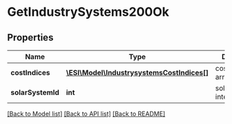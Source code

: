 # GetIndustrySystems200Ok

## Properties
Name | Type | Description | Notes
------------ | ------------- | ------------- | -------------
**costIndices** | [**\ESI\Model\IndustrysystemsCostIndices[]**](IndustrysystemsCostIndices.md) | cost_indices array | 
**solarSystemId** | **int** | solar_system_id integer | 

[[Back to Model list]](../README.md#documentation-for-models) [[Back to API list]](../README.md#documentation-for-api-endpoints) [[Back to README]](../README.md)


